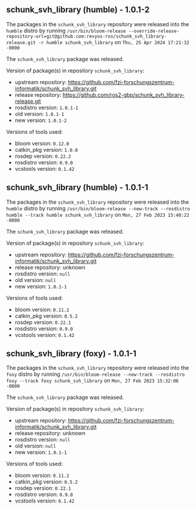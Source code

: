 ## schunk_svh_library (humble) - 1.0.1-2

The packages in the `schunk_svh_library` repository were released into the `humble` distro by running `/usr/bin/bloom-release --override-release-repository-url=git@github.com:revyos-ros/schunk_svh_library-release.git -r humble schunk_svh_library` on `Thu, 25 Apr 2024 17:21:32 -0000`

The `schunk_svh_library` package was released.

Version of package(s) in repository `schunk_svh_library`:

- upstream repository: https://github.com/fzi-forschungszentrum-informatik/schunk_svh_library.git
- release repository: https://github.com/ros2-gbp/schunk_svh_library-release.git
- rosdistro version: `1.0.1-1`
- old version: `1.0.1-1`
- new version: `1.0.1-2`

Versions of tools used:

- bloom version: `0.12.0`
- catkin_pkg version: `1.0.0`
- rosdep version: `0.22.2`
- rosdistro version: `0.9.0`
- vcstools version: `0.1.42`


## schunk_svh_library (humble) - 1.0.1-1

The packages in the `schunk_svh_library` repository were released into the `humble` distro by running `/usr/bin/bloom-release --new-track --rosdistro humble --track humble schunk_svh_library` on `Mon, 27 Feb 2023 15:40:22 -0000`

The `schunk_svh_library` package was released.

Version of package(s) in repository `schunk_svh_library`:

- upstream repository: https://github.com/fzi-forschungszentrum-informatik/schunk_svh_library.git
- release repository: unknown
- rosdistro version: `null`
- old version: `null`
- new version: `1.0.1-1`

Versions of tools used:

- bloom version: `0.11.2`
- catkin_pkg version: `0.5.2`
- rosdep version: `0.22.1`
- rosdistro version: `0.9.0`
- vcstools version: `0.1.42`


## schunk_svh_library (foxy) - 1.0.1-1

The packages in the `schunk_svh_library` repository were released into the `foxy` distro by running `/usr/bin/bloom-release --new-track --rosdistro foxy --track foxy schunk_svh_library` on `Mon, 27 Feb 2023 15:32:06 -0000`

The `schunk_svh_library` package was released.

Version of package(s) in repository `schunk_svh_library`:

- upstream repository: https://github.com/fzi-forschungszentrum-informatik/schunk_svh_library.git
- release repository: unknown
- rosdistro version: `null`
- old version: `null`
- new version: `1.0.1-1`

Versions of tools used:

- bloom version: `0.11.2`
- catkin_pkg version: `0.5.2`
- rosdep version: `0.22.1`
- rosdistro version: `0.9.0`
- vcstools version: `0.1.42`


